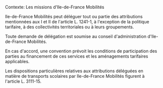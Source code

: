 Contexte: Les missions d'Ile-de-France Mobilités

Ile-de-France Mobilités peut déléguer tout ou partie des attributions mentionnées aux I et II de l'article L. 1241-1, à l'exception de la politique tarifaire, à des collectivités territoriales ou à leurs groupements.

Toute demande de délégation est soumise au conseil d'administration d'Ile-de-France Mobilités.

En cas d'accord, une convention prévoit les conditions de participation des parties au financement de ces services et les aménagements tarifaires applicables.

Les dispositions particulières relatives aux attributions déléguées en matière de transports scolaires par Ile-de-France Mobilités figurent à l'article L. 3111-15.